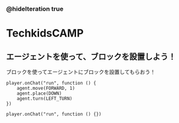 ### @hideIteration true
# TechkidsCAMP

## エージェントを使って、ブロックを設置しよう！

ブロックを使ってエージェントにブロックを設置してもらおう！

```ghost
player.onChat("run", function () {
    agent.move(FORWARD, 1)
    agent.place(DOWN)
    agent.turn(LEFT_TURN)
})
```

```template
player.onChat("run", function () {})
```
